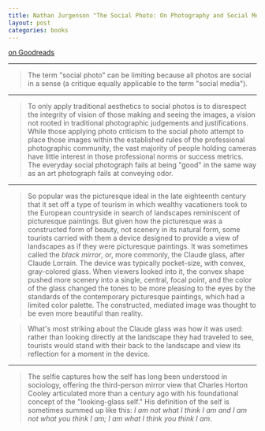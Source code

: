 ```yaml
---
title: Nathan Jurgenson "The Social Photo: On Photography and Social Media"
layout: post
categories: books
---
```

[on Goodreads](https://www.goodreads.com/book/show/40733157-the-social-photo)

---

> The term "social photo" can be limiting because all photos are social in a sense (a critique equally applicable to the term "social media").

---

> To only apply traditional aesthetics to social photos is to disrespect the integrity of vision of those making and seeing the images, a vision not rooted in traditional photographic judgements and justifications. While those applying photo criticism to the social photo attempt to place those images within the established rules of the professional photographic community, the vast majority of people holding cameras have little interest in those professional norms or success metrics. The everyday social photograph fails at being "good" in the same way as an art photograph fails at conveying odor.

---

> So popular was the picturesque ideal in the late eighteenth century that it set off a type of tourism in which wealthy vacationers took to the European countryside in search of landscapes reminiscent of picturesque paintings. But given how the picturesque was a constructed form of beauty, not scenery in its natural form, some tourists carried with them a device designed to provide a view of landscapes as if they were picturesque paintings. It was sometimes called the *black mirror*, or, more commonly, the Claude glass, after Claude Lorrain. The device was typically pocket-size, with convex, gray-colored glass. When viewers looked into it, the convex shape pushed more scenery into a single, central, focal point, and the color of the glass changed the tones to be more pleasing to the eyes by the standards of the contemporary picturesque paintings, which had a limited color palette. The constructed, mediated image was thought to be even more beautiful than reality.

> What's most striking about the Claude glass was how it was used: rather than looking directly at the landscape they had traveled to see, tourists would stand with their back to the landscape and view its reflection for a moment in the device.

---

> The selfie captures how the self has long been understood in sociology, offering the third-person mirror view that Charles Horton Cooley articulated more than a century ago with his foundational concept of the "looking-glass self." His definition of the self is sometimes summed up like this: *I am not what I think I am and I am not what you think I am; I am what I think you think I am*.
